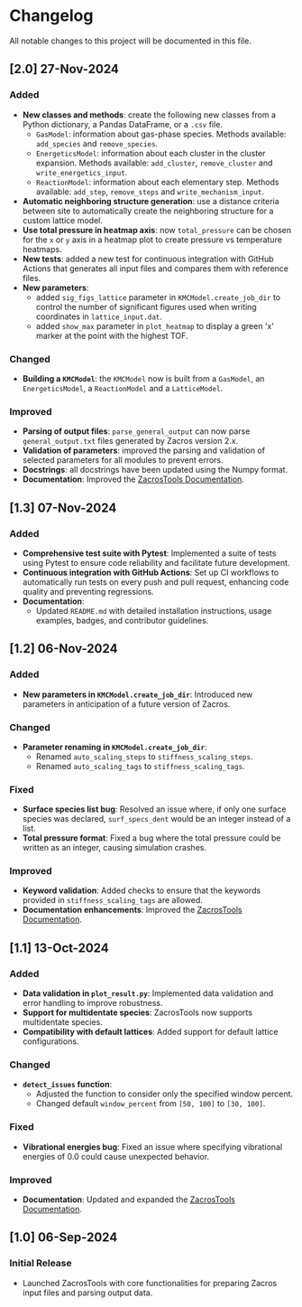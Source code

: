 # Changelog

All notable changes to this project will be documented in this file.

## [2.0] 27-Nov-2024

### Added
- **New classes and methods**: create the following new classes from a Python dictionary, a Pandas DataFrame, or a `.csv` file.
  - `GasModel`: information about gas-phase species. Methods available: `add_species` and `remove_species`. 
  - `EnergeticsModel`: information about each cluster in the cluster expansion. Methods available: `add_cluster`, `remove_cluster` and `write_energetics_input`.
  - `ReactionModel`: information about each elementary step. Methods available: `add_step`, `remove_steps` and `write_mechanism_input`.
- **Automatic neighboring structure generation**: use a distance criteria between site to automatically create the neighboring structure for a custom lattice model. 
- **Use total pressure in heatmap axis**: now `total_pressure` can be chosen for the `x` or `y` axis in a heatmap plot to create pressure vs temperature heatmaps.
- **New tests**: added a new test for continuous integration with GitHub Actions that generates all input files and compares them with reference files.
- **New parameters**: 
  - added `sig_figs_lattice` parameter in `KMCModel.create_job_dir` to control the number of significant figures used when writing coordinates in `lattice_input.dat`.
  - added `show_max` parameter in `plot_heatmap` to display a green 'x' marker at the point with the highest TOF. 

### Changed
- **Building a `KMCModel`**: the `KMCModel` now is built from a `GasModel`, an `EnergeticsModel`, a `ReactionModel` and a `LatticeModel`.

### Improved
- **Parsing of output files**: `parse_general_output` can now parse `general_output.txt` files generated by Zacros version 2.x. 
- **Validation of parameters**: improved the parsing and validation of selected parameters for all modules to prevent errors. 
- **Docstrings**: all docstrings have been updated using the Numpy format.
- **Documentation**: Improved the [ZacrosTools Documentation](https://zacrostools.readthedocs.io/en/latest/).

## [1.3] 07-Nov-2024

### Added
- **Comprehensive test suite with Pytest**: Implemented a suite of tests using Pytest to ensure code reliability and facilitate future development.
- **Continuous integration with GitHub Actions**: Set up CI workflows to automatically run tests on every push and pull request, enhancing code quality and preventing regressions.
- **Documentation**:
  - Updated `README.md` with detailed installation instructions, usage examples, badges, and contributor guidelines.

## [1.2] 06-Nov-2024

### Added
- **New parameters in `KMCModel.create_job_dir`**: Introduced new parameters in anticipation of a future version of Zacros.

### Changed
- **Parameter renaming in `KMCModel.create_job_dir`**:
  - Renamed `auto_scaling_steps` to `stiffness_scaling_steps`.
  - Renamed `auto_scaling_tags` to `stiffness_scaling_tags`.

### Fixed
- **Surface species list bug**: Resolved an issue where, if only one surface species was declared, `surf_specs_dent` would be an integer instead of a list.
- **Total pressure format**: Fixed a bug where the total pressure could be written as an integer, causing simulation crashes.

### Improved
- **Keyword validation**: Added checks to ensure that the keywords provided in `stiffness_scaling_tags` are allowed.
- **Documentation enhancements**: Improved the [ZacrosTools Documentation](https://zacrostools.readthedocs.io/en/latest/).

## [1.1] 13-Oct-2024

### Added
- **Data validation in `plot_result.py`**: Implemented data validation and error handling to improve robustness.
- **Support for multidentate species**: ZacrosTools now supports multidentate species.
- **Compatibility with default lattices**: Added support for default lattice configurations.

### Changed
- **`detect_issues` function**:
  - Adjusted the function to consider only the specified window percent.
  - Changed default `window_percent` from `[50, 100]` to `[30, 100]`.

### Fixed
- **Vibrational energies bug**: Fixed an issue where specifying vibrational energies of 0.0 could cause unexpected behavior.

### Improved
- **Documentation**: Updated and expanded the [ZacrosTools Documentation](https://zacrostools.readthedocs.io/en/latest/).

## [1.0] 06-Sep-2024

### Initial Release
- Launched ZacrosTools with core functionalities for preparing Zacros input files and parsing output data.
